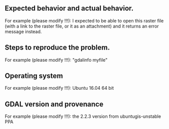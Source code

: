 <!--
IMPORTANT: Do NOT use GitHub to post any questions or support requests!
           They will be closed immediately and ignored.

Questions should go to the gdal-dev mailing list at
https://lists.osgeo.org/mailman/listinfo/gdal-dev
or other support forums. GitHub issues are for bug
reports and suggestions for new features.

If you think there is an issue with coordinate order in GDAL 3.0, then it is
likely an intended behaviour. See https://github.com/OSGeo/gdal/issues/1974
for more explanations.

The GDAL project is made of contributions from various individuals and
organizations, each with their own focus. The issue you are facing is
not necessarily in the priority list of those contributors and consequently
there is no guarantee that it will be addressed in a timely manner.
If this bug report or feature request is high-priority for you, and you
cannot address it yourself, we suggest engaging a GDAL developer or support
organisation and financially sponsoring a fix.

-->

## Expected behavior and actual behavior.

For example (please modify !!!): I expected to be able to open this raster file (with a link to
the raster file, or it as an attachment) and it returns an error message
instead.

## Steps to reproduce the problem.

For example (please modify !!!): "gdalinfo myfile"

## Operating system

For example (please modify !!!): Ubuntu 16.04 64 bit

## GDAL version and provenance

For example (please modify !!!): the 2.2.3 version from ubuntugis-unstable PPA
